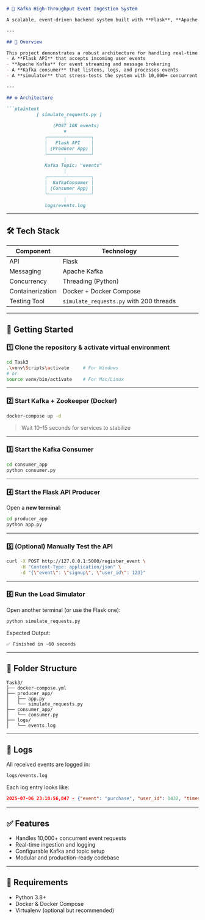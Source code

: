 ````markdown
# 🚀 Kafka High-Throughput Event Ingestion System

A scalable, event-driven backend system built with **Flask**, **Apache Kafka**, and **Python** to simulate and handle high-throughput event ingestion and processing.

---

## 📌 Overview

This project demonstrates a robust architecture for handling real-time event ingestion at scale. It features:
- A **Flask API** that accepts incoming user events
- **Apache Kafka** for event streaming and message brokering
- A **Kafka consumer** that listens, logs, and processes events
- A **simulator** that stress-tests the system with 10,000+ concurrent requests

---

## ⚙️ Architecture

```plaintext
           [ simulate_requests.py ]
                     │
                 (POST 10K events)
                     ▼
              ┌────────────────┐
              │   Flask API    │
              │ (Producer App) │
              └────────────────┘
                     │
              Kafka Topic: "events"
                     │
              ┌────────────────┐
              │  KafkaConsumer │
              │ (Consumer App) │
              └────────────────┘
                     │
              logs/events.log
````

---

## 🛠️ Tech Stack

| Component        | Technology                              |
| ---------------- | --------------------------------------- |
| API              | Flask                                   |
| Messaging        | Apache Kafka                            |
| Concurrency      | Threading (Python)                      |
| Containerization | Docker + Docker Compose                 |
| Testing Tool     | `simulate_requests.py` with 200 threads |

---

## 🚀 Getting Started

### 1️⃣ Clone the repository & activate virtual environment

```bash
cd Task3
.\venv\Scripts\activate     # For Windows
# or
source venv/bin/activate    # For Mac/Linux
```

---

### 2️⃣ Start Kafka + Zookeeper (Docker)

```bash
docker-compose up -d
```

> Wait 10–15 seconds for services to stabilize

---

### 3️⃣ Start the Kafka Consumer

```bash
cd consumer_app
python consumer.py
```

---

### 4️⃣ Start the Flask API Producer

Open a **new terminal**:

```bash
cd producer_app
python app.py
```

---

### 5️⃣ (Optional) Manually Test the API

```bash
curl -X POST http://127.0.0.1:5000/register_event \
     -H "Content-Type: application/json" \
     -d "{\"event\": \"signup\", \"user_id\": 123}"
```

---

### 6️⃣ Run the Load Simulator

Open another terminal (or use the Flask one):

```bash
python simulate_requests.py
```

Expected Output:

```
✅ Finished in ~60 seconds
```

---

## 📁 Folder Structure

```plaintext
Task3/
├── docker-compose.yml
├── producer_app/
│   ├── app.py
│   └── simulate_requests.py
├── consumer_app/
│   └── consumer.py
├── logs/
│   └── events.log
```

---

## 📒 Logs

All received events are logged in:

```bash
logs/events.log
```

Each log entry looks like:

```json
2025-07-06 23:18:56,847 - {"event": "purchase", "user_id": 1432, "timestamp": ...}
```

---

## ✅ Features

* Handles 10,000+ concurrent event requests
* Real-time ingestion and logging
* Configurable Kafka and topic setup
* Modular and production-ready codebase

---

## 📌 Requirements

* Python 3.8+
* Docker & Docker Compose
* Virtualenv (optional but recommended)

